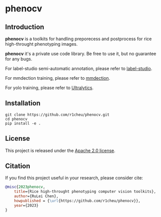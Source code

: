 # phenocv

## Introduction

**phenocv** is a toolkits for handling preporecess and postprocess for rice high-throught phenotyping images.

**phenocv** it's a private use code library. Be free to use it, but no guarantee for any bugs.

For label-studio semi-automatic annotation, please refer to [label-studio](https://github.com/open-mmlab/playground).

For mmdection training, please refer to [mmdection](https://github.com/open-mmlab/mmdetection).

For yolo training, please refer to [Ultralytics](https://github.com/ultralytics/ultralytics).

## Installation

```shell
git clone https://github.com/r1cheu/phenocv.git
cd phenocv
pip install -e .
```

## License

This project is released under the [Apache 2.0 license](LICENSE).

## Citation

If you find this project useful in your research, please consider cite:

```Bibtex
@misc{2023phenocv,
    title={Rice high-throught phenotyping computer vision toolkits},
    author={RuLei Chen},
    howpublished = {\url{https://github.com/r1cheu/phenocv}},
    year={2023}
}
```

